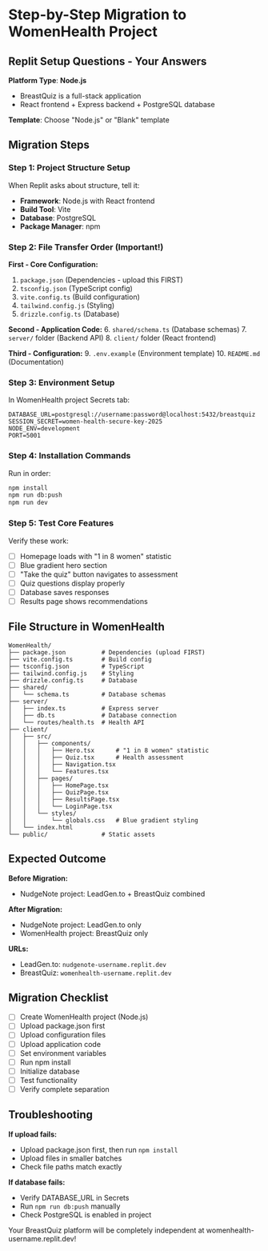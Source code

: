# Step-by-Step Migration to WomenHealth Project

## Replit Setup Questions - Your Answers

**Platform Type**: **Node.js** 
- BreastQuiz is a full-stack application
- React frontend + Express backend + PostgreSQL database

**Template**: Choose "Node.js" or "Blank" template

## Migration Steps

### Step 1: Project Structure Setup
When Replit asks about structure, tell it:
- **Framework**: Node.js with React frontend
- **Build Tool**: Vite
- **Database**: PostgreSQL
- **Package Manager**: npm

### Step 2: File Transfer Order (Important!)

**First - Core Configuration:**
1. `package.json` (Dependencies - upload this FIRST)
2. `tsconfig.json` (TypeScript config)
3. `vite.config.ts` (Build configuration)
4. `tailwind.config.js` (Styling)
5. `drizzle.config.ts` (Database)

**Second - Application Code:**
6. `shared/schema.ts` (Database schemas)
7. `server/` folder (Backend API)
8. `client/` folder (React frontend)

**Third - Configuration:**
9. `.env.example` (Environment template)
10. `README.md` (Documentation)

### Step 3: Environment Setup

In WomenHealth project Secrets tab:
```
DATABASE_URL=postgresql://username:password@localhost:5432/breastquiz
SESSION_SECRET=women-health-secure-key-2025
NODE_ENV=development
PORT=5001
```

### Step 4: Installation Commands

Run in order:
```bash
npm install
npm run db:push
npm run dev
```

### Step 5: Test Core Features

Verify these work:
- [ ] Homepage loads with "1 in 8 women" statistic
- [ ] Blue gradient hero section
- [ ] "Take the quiz" button navigates to assessment
- [ ] Quiz questions display properly
- [ ] Database saves responses
- [ ] Results page shows recommendations

## File Structure in WomenHealth

```
WomenHealth/
├── package.json          # Dependencies (upload FIRST)
├── vite.config.ts        # Build config
├── tsconfig.json         # TypeScript
├── tailwind.config.js    # Styling
├── drizzle.config.ts     # Database
├── shared/
│   └── schema.ts         # Database schemas
├── server/
│   ├── index.ts          # Express server
│   ├── db.ts             # Database connection
│   └── routes/health.ts  # Health API
├── client/
│   ├── src/
│   │   ├── components/
│   │   │   ├── Hero.tsx      # "1 in 8 women" statistic
│   │   │   ├── Quiz.tsx      # Health assessment
│   │   │   ├── Navigation.tsx
│   │   │   └── Features.tsx
│   │   ├── pages/
│   │   │   ├── HomePage.tsx
│   │   │   ├── QuizPage.tsx
│   │   │   ├── ResultsPage.tsx
│   │   │   └── LoginPage.tsx
│   │   └── styles/
│   │       └── globals.css   # Blue gradient styling
│   └── index.html
└── public/               # Static assets
```

## Expected Outcome

**Before Migration:**
- NudgeNote project: LeadGen.to + BreastQuiz combined

**After Migration:**
- NudgeNote project: LeadGen.to only
- WomenHealth project: BreastQuiz only

**URLs:**
- LeadGen.to: `nudgenote-username.replit.dev`
- BreastQuiz: `womenhealth-username.replit.dev`

## Migration Checklist

- [ ] Create WomenHealth project (Node.js)
- [ ] Upload package.json first
- [ ] Upload configuration files
- [ ] Upload application code
- [ ] Set environment variables
- [ ] Run npm install
- [ ] Initialize database
- [ ] Test functionality
- [ ] Verify complete separation

## Troubleshooting

**If upload fails:**
- Upload package.json first, then run `npm install`
- Upload files in smaller batches
- Check file paths match exactly

**If database fails:**
- Verify DATABASE_URL in Secrets
- Run `npm run db:push` manually
- Check PostgreSQL is enabled in project

Your BreastQuiz platform will be completely independent at womenhealth-username.replit.dev!